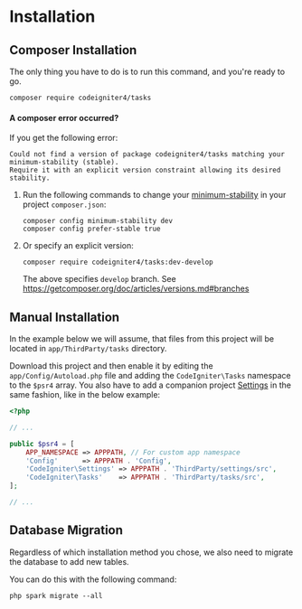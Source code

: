 # Installation

## Composer Installation

The only thing you have to do is to run this command, and you're ready to go.

```console
composer require codeigniter4/tasks
```

#### A composer error occurred?

If you get the following error:

```console
Could not find a version of package codeigniter4/tasks matching your minimum-stability (stable).
Require it with an explicit version constraint allowing its desired stability.
```

1. Run the following commands to change your [minimum-stability](https://getcomposer.org/doc/articles/versions.md#minimum-stability) in your project `composer.json`:

    ```console
    composer config minimum-stability dev
    composer config prefer-stable true
    ```

2. Or specify an explicit version:

    ```console
    composer require codeigniter4/tasks:dev-develop
    ```

   The above specifies `develop` branch.
   See <https://getcomposer.org/doc/articles/versions.md#branches>

## Manual Installation

In the example below we will assume, that files from this project will be located in `app/ThirdParty/tasks` directory.

Download this project and then enable it by editing the `app/Config/Autoload.php` file and adding the `CodeIgniter\Tasks` namespace to the `$psr4` array. You also have to add a companion project [Settings](https://github.com/codeigniter4/settings) in the same fashion, like in the below example:

```php
<?php

// ...

public $psr4 = [
    APP_NAMESPACE => APPPATH, // For custom app namespace
    'Config'      => APPPATH . 'Config',
    'CodeIgniter\Settings' => APPPATH . 'ThirdParty/settings/src',
    'CodeIgniter\Tasks'    => APPPATH . 'ThirdParty/tasks/src',
];

// ...

```

## Database Migration

Regardless of which installation method you chose, we also need to migrate the database to add new tables.

You can do this with the following command:

```console
php spark migrate --all
```

